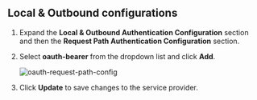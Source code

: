 ## Local & Outbound configurations

1. Expand the **Local & Outbound Authentication Configuration** section and then the **Request Path Authentication Configuration** section.

2. Select **oauth-bearer** from the dropdown list and click **Add**.

    ![oauth-request-path-config](/assets/img/fragments/oauth-request-path-config.png)

3. Click **Update** to save changes to the service provider.